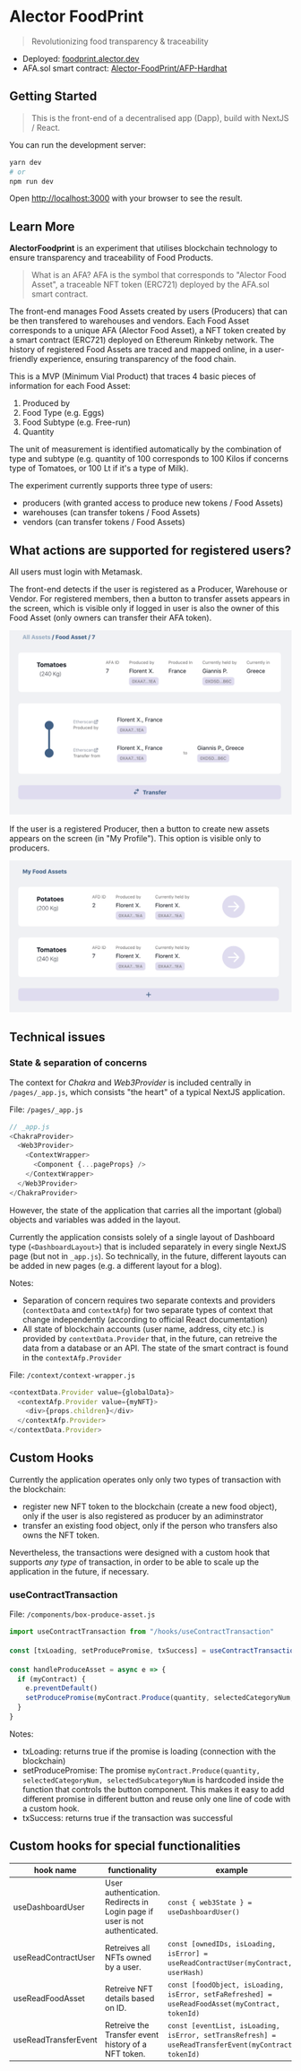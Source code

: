 # Alector FoodPrint

> Revolutionizing food transparency & traceability

- Deployed: [foodprint.alector.dev](https://foodprint.alector.dev)
- AFA.sol smart contract: [Alector-FoodPrint/AFP-Hardhat](https://github.com/Alector-FoodPrint/AFP-Hardhat)

## Getting Started

> This is the front-end of a decentralised app (Dapp), build with NextJS / React.

You can run the development server:

```bash
yarn dev
# or
npm run dev

```

Open [http://localhost:3000](http://localhost:3000) with your browser to see the result.

## Learn More

**AlectorFoodprint** is an experiment that utilises blockchain technology to ensure transparency and traceability of Food Products.

> What is an AFA? AFA is the symbol that corresponds to "Alector Food Asset", a traceable NFT token (ERC721) deployed by the AFA.sol smart contract.

The front-end manages Food Assets created by users (Producers) that can be then transfered to warehouses and vendors. Each Food Asset corresponds to a unique AFA (Alector Food Asset), a NFT token created by a smart contract (ERC721) deployed on Ethereum Rinkeby network. The history of registered Food Assets are traced and mapped online, in a user-friendly experience, ensuring transparency of the food chain.

This is a MVP (Minimum Vial Product) that traces 4 basic pieces of information for each Food Asset:

1. Produced by
2. Food Type (e.g. Eggs)
3. Food Subtype (e.g. Free-run)
4. Quantity

The unit of measurement is identified automatically by the combination of type and subtype (e.g. quantity of 100 corresponds to 100 Kilos if concerns type of Tomatoes, or 100 Lt if it's a type of Milk).

The experiment currently supports three type of users:

- producers (with granted access to produce new tokens / Food Assets)
- warehouses (can transfer tokens / Food Assets)
- vendors (can transfer tokens / Food Assets)

## What actions are supported for registered users?

All users must login with Metamask.

The front-end detects if the user is registered as a Producer, Warehouse or Vendor. For registered members, then a button to transfer assets appears in the screen, which is visible only if logged in user is also the owner of this Food Asset (only owners can transfer their AFA token).

![transfer button](public/img/readme/transfer-button.png)

If the user is a registered Producer, then a button to create new assets appears on the screen (in "My Profile"). This option is visible only to producers.

![produce button](public/img/readme/produce-button.png)

## Technical issues

### State & separation of concerns

The context for _Chakra_ and _Web3Provider_ is included centrally in `/pages/_app.js`, which consists "the heart" of a typical NextJS application.

File: `/pages/_app.js`

```js
// _app.js
<ChakraProvider>
  <Web3Provider>
    <ContextWrapper>
      <Component {...pageProps} />
    </ContextWrapper>
  </Web3Provider>
</ChakraProvider>
```

However, the state of the application that carries all the important (global) objects and variables was added in the layout.

Currently the application consists solely of a single layout of Dashboard type (`<DashboardLayout>`) that is included separately in every single NextJS page (but not in `_app.js`). So technically, in the future, different layouts can be added in new pages (e.g. a different layout for a blog).

Notes:

- Separation of concern requires two separate contexts and providers (`contextData` and `contextAfp`) for two separate types of context that change independently (according to official React documentation)
- All state of blockchain accounts (user name, address, city etc.) is provided by `contextData.Provider` that, in the future, can retreive the data from a database or an API. The state of the smart contract is found in the `contextAfp.Provider`

File: `/context/context-wrapper.js`

```js
<contextData.Provider value={globalData}>
  <contextAfp.Provider value={myNFT}>
    <div>{props.children}</div>
  </contextAfp.Provider>
</contextData.Provider>
```

## Custom Hooks

Currently the application operates only only two types of transaction with the blockchain:

- register new NFT token to the blockchain (create a new food object), only if the user is also registered as producer by an adiminstrator
- transfer an existing food object, only if the person who transfers also owns the NFT token.

Nevertheless, the transactions were designed with a custom hook that supports _any type_ of transaction, in order to be able to scale up the application in the future, if necessary.

### useContractTransaction

File: `/components/box-produce-asset.js`

```js
import useContractTransaction from "/hooks/useContractTransaction"

const [txLoading, setProducePromise, txSuccess] = useContractTransaction("Food Asset was succesfully produced", "")

const handleProduceAsset = async e => {
  if (myContract) {
    e.preventDefault()
    setProducePromise(myContract.Produce(quantity, selectedCategoryNum, selectedSubcategoryNum))
  }
}
```

Notes:

- txLoading: returns true if the promise is loading (connection with the blockchain)
- setProducePromise: The promise `myContract.Produce(quantity, selectedCategoryNum, selectedSubcategoryNum` is hardcoded inside the function that controls the button component. This makes it easy to add different promise in different button and reuse only one line of code with a custom hook.
- txSuccess: returns true if the transaction was successful

## Custom hooks for special functionalities

| hook name            | functionality                                                              | example                                                                                              |
| -------------------- | -------------------------------------------------------------------------- | ---------------------------------------------------------------------------------------------------- |
| useDashboardUser     | User authentication. Redirects in Login page if user is not authenticated. | `const { web3State } = useDashboardUser()`                                                           |
| useReadContractUser  | Retreives all NFTs owned by a user.                                        | `const [ownedIDs, isLoading, isError] = useReadContractUser(myContract, userHash)`                   |
| useReadFoodAsset     | Retreive NFT details based on ID.                                          | `const [foodObject, isLoading, isError, setFaRefreshed] = useReadFoodAsset(myContract, tokenId) `    |
| useReadTransferEvent | Retreive the Transfer event history of a NFT token.                        | `const [eventList, isLoading, isError, setTransRefresh] = useReadTransferEvent(myContract, tokenId)` |
